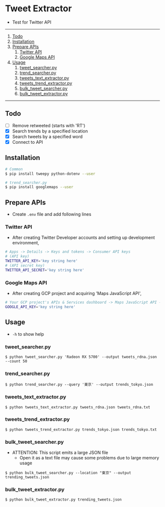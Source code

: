 # Tweet Extractor

- Test for Twitter API

---

1. [Todo](#Todo)
1. [Installation](#Installation)
1. [Prepare APIs](#Prepare-APIs)
   1. [Twitter API](#Twitter-API)
   1. [Google Maps API](#Google-Maps-API)
1. [Usage](#Usage)
   1. [tweet_searcher.py](#tweet_searcherpy)
   1. [trend_searcher.py](#trend_searcherpy)
   1. [tweets_text_extractor.py](#tweets_text_extractorpy)
   1. [tweets_trend_extractor.py](#tweets_trend_extractorpy)
   1. [bulk_tweet_searcher.py](#bulk_tweet_searcherpy)
   1. [bulk_tweet_extractor.py](#bulk_tweet_extractorpy)

---

## Todo

- [ ] Remove retweeted (starts with 'RT')
- [x] Search trends by a specified location
- [x] Search tweets by a specified word
- [x] Connect to API

## Installation

```bash
# Common
$ pip install tweepy python-dotenv --user

# trend_searcher.py
$ pip install googlemaps --user
```

## Prepare APIs

- Create `.env` file and add following lines

### Twitter API

- After creating Twitter Developer accounts and setting up development environment,

```bash
# Apps -> Details -> Keys and tokens -> Consumer API keys
# (API key)
TWITTER_API_KEY='key string here'
# (API secret key)
TWITTER_API_SECRET='key string here'
```

### Google Maps API

- After creating GCP project and acquiring 'Maps JavaScript API',

```bash
# Your GCP project's APIs & Services dashboard -> Maps JavaScript API -> Credentials -> "Key" column
GOOGLE_API_KEY='key string here'
```

## Usage

- `-h` to show help

### tweet_searcher.py

`$ python tweet_searcher.py 'Radeon RX 5700' --output tweets_rdna.json --count 50`

### trend_searcher.py

`$ python trend_searcher.py --query '東京' --output trends_tokyo.json`

### tweets_text_extractor.py

`$ python tweets_text_extractor.py tweets_rdna.json tweets_rdna.txt`

### tweets_trend_extractor.py

`$ python tweets_trend_extractor.py trends_tokyo.json trends_tokyo.txt`

### bulk_tweet_searcher.py

- ATTENTION: This script emits a large JSON file
    - Open it as a text file may cause some problems due to large memory usage

`$ python bulk_tweet_searcher.py --location "東京" --output trending_tweets.json`

### bulk_tweet_extractor.py

`$ python bulk_tweet_extractor.py trending_tweets.json`
